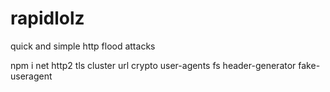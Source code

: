 # rapidlolz
quick and simple http flood attacks

npm i net http2 tls cluster url crypto user-agents fs header-generator fake-useragent

